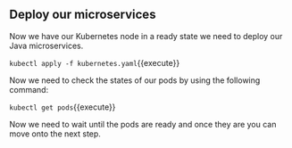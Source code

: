 ## Deploy our microservices

Now we have our Kubernetes node in a ready state we need to deploy our Java microservices.

`kubectl apply -f kubernetes.yaml`{{execute}}

Now we need to check the states of our pods by using the following command:

`kubectl get pods`{{execute}}

Now we need to wait until the pods are ready and once they are you can move onto the next step.
